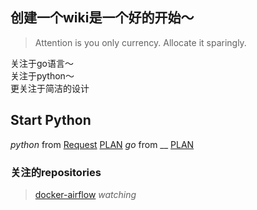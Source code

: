## 创建一个wiki是一个好的开始～
> Attention is you only currency. Allocate it sparingly.

关注于go语言～  
关注于python～  
更关注于简洁的设计  

## Start Python
*python* from [Request](http://docs.python-requests.org/en/master/)  [PLAN](python/requests.md)
*go* from __  [PLAN](https://opensource.com/article/18/11/learning-golang)


### 关注的repositories

> [docker-airflow](https://github.com/puckel/docker-airflow)  _watching_
